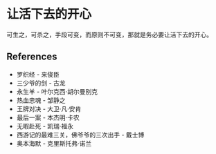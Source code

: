 # 让活下去的开心

可生之，可杀之，手段可变，而原则不可变，那就是务必要让活下去的开心。

## References

- 罗织经 - 来俊臣
- 三少爷的剑 - 古龙
- 永生羊 - 叶尔克西·胡尔曼别克
- 热血忠魂 - 邹静之
- 王牌对决 - 大卫·凡·安肯
- 最后一案 - 本杰明·卡农
- 无暇赴死 - 凯瑞·福永
- 西游记的最难三关，佛爷爷的三次出手 - 戴士博
- 奥本海默 - 克里斯托弗·诺兰
